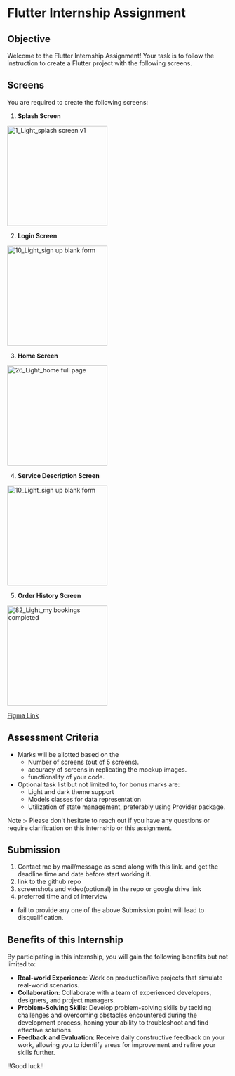 # Flutter Internship Assignment

## Objective
Welcome to the Flutter Internship Assignment! Your task is to follow the instruction to create a Flutter project with the following screens.

## Screens
You are required to create the following screens:

1. **Splash Screen**
<img width="228" alt="1_Light_splash screen v1" src="https://github.com/sumersm7/assignment/assets/82924076/9bdf1e29-9dd3-4bff-bc7c-a9a5fb8e1a94">

2. **Login Screen**
<img width="228" alt="10_Light_sign up blank form" src="https://github.com/sumersm7/assignment/assets/82924076/c6737049-017e-4590-834f-7d76657002da">

3. **Home Screen**
<img width="228" alt="26_Light_home full page" src="https://github.com/sumersm7/assignment/assets/82924076/2e144c03-ba2b-49e9-821f-b56d4861e665">

4. **Service Description Screen**
<img width="228" alt="10_Light_sign up blank form" src="https://github.com/sumersm7/assignment/assets/82924076/54ca9a42-13ad-426e-8d44-d80725a4be48">

5. **Order History Screen**
<img width="228" alt="82_Light_my bookings completed" src="https://github.com/sumersm7/assignment/assets/82924076/3e036514-2cde-4bf8-b2e5-c1dc153047fd">

[Figma Link](https://www.figma.com/file/tb99HVcD4V9AY97BfpHxLT/assignment?type=design&mode=design&t=rXVWLcoDVFfIfjh2-1)

## Assessment Criteria
- Marks will be allotted based on the 
  - Number of screens (out of 5 screens).
  - accuracy of screens in replicating the mockup images.
  - functionality of your code.
- Optional task list but not limited to, for bonus marks are:
  - Light and dark theme support
  - Models classes for data representation
  - Utilization of state management, preferably using Provider package.
 
Note :- Please don't hesitate to reach out if you have any questions or require clarification on this internship or this assignment.
 
## Submission
1. Contact me by mail/message as send along with this link. and get the deadline time and date before start working it.
2. link to the github repo
3. screenshots and video(optional) in the repo or google drive link
4. preferred time and of interview
- fail to provide any one of the above Submission point will lead to disqualification.
 
## Benefits of this Internship

By participating in this internship, you will gain the following benefits but not limited to:

- **Real-world Experience**: Work on production/live projects that simulate real-world scenarios.
- **Collaboration**: Collaborate with a team of experienced developers, designers, and project managers. 
- **Problem-Solving Skills**: Develop problem-solving skills by tackling challenges and overcoming obstacles encountered during the development process, honing your ability to troubleshoot and find effective solutions.
- **Feedback and Evaluation**: Receive daily constructive feedback on your work, allowing you to identify areas for improvement and refine your skills further.

!!Good luck!!


 
